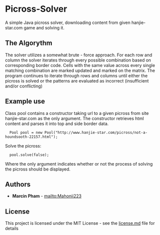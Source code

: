 # Picross-Solver

A simple Java picross solver, downloading content from given hanjie-star.com game and solving it.

## The Algorythm

The solver utilizes a somewhat brute - force approach.
For each row and column the solver iterates through every possible combination based on corresponding border code.
Cells with the same value across every single matching combination are marked updated and marked on the matrix.
The program continues to iterate through rows and columns until either the picross is solved or the patterns are evaluated as incorrect (insufficient and/or conflicting)

## Example use

Class pool contains a constructor taking url to a given picross from site hanjie-star.com as the only argument.
The constructor retrieves html content and parses it into top and side border data.
```
  Pool pool = new Pool("http://www.hanjie-star.com/picross/not-a-houndsooth-22157.html");
```
Solve the picross:
```
  pool.solve(false);
```
Where the only argument indicates whether or not the process of solving the picross should be displayed.


## Authors
* **Marcin Pham** - [mailto:Mahonii223](mailto://marcin.kamo@gmail.com)

## License
This project is licensed under the MIT License - see the [license.md](LICENSE) file for details
